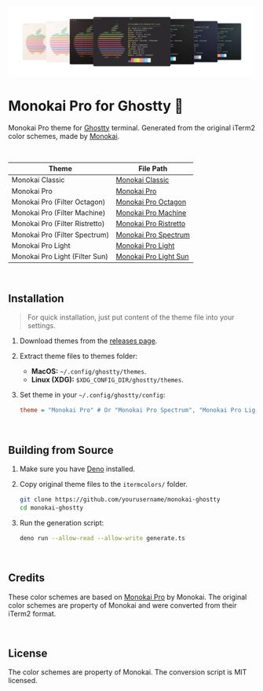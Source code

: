 ![Theme Preview](./images/preview.webp)

# Monokai Pro for Ghostty 👻

Monokai Pro theme for [Ghostty](https://github.com/mitchellh/ghostty) terminal. Generated from the original iTerm2 color schemes, made by [Monokai](https://monokai.com/).

<br>

| Theme                          | File Path                                            |
| ------------------------------ | ---------------------------------------------------- |
| Monokai Classic                | [Monokai Classic](./Monokai%20Classic)               |
| Monokai Pro                    | [Monokai Pro](./Monokai%20Pro)                       |
| Monokai Pro (Filter Octagon)   | [Monokai Pro Octagon](./Monokai%20Pro%20Octagon)     |
| Monokai Pro (Filter Machine)   | [Monokai Pro Machine](./Monokai%20Pro%20Machine)     |
| Monokai Pro (Filter Ristretto) | [Monokai Pro Ristretto](./Monokai%20Pro%20Ristretto) |
| Monokai Pro (Filter Spectrum)  | [Monokai Pro Spectrum](./Monokai%20Pro%20Spectrum)   |
| Monokai Pro Light              | [Monokai Pro Light](./Monokai%20Pro%20Light)         |
| Monokai Pro Light (Filter Sun) | [Monokai Pro Light Sun](./Monokai%20Pro%20Sun)       |

<br>

## Installation

> For quick installation, just put content of the theme file into your settings.

1. Download themes from the [releases page]().

2. Extract theme files to themes folder:

    - **MacOS:** `~/.config/ghostty/themes`.
    - **Linux (XDG):** `$XDG_CONFIG_DIR/ghostty/themes`.

3. Set theme in your `~/.config/ghostty/config`:
    ```ini
    theme = "Monokai Pro" # Or "Monokai Pro Spectrum", "Monokai Pro Light", etc
    ```

<br>

## Building from Source

1. Make sure you have [Deno](https://deno.land/) installed.

2. Copy original theme files to the `itermcolors/` folder.

    ```bash
    git clone https://github.com/yourusername/monokai-ghostty
    cd monokai-ghostty
    ```

3. Run the generation script:

    ```bash
    deno run --allow-read --allow-write generate.ts
    ```

<br>

## Credits

These color schemes are based on [Monokai Pro](https://monokai.pro/iterm) by Monokai. The original color schemes are property of Monokai and were converted from their iTerm2 format.

<br>

## License

The color schemes are property of Monokai. The conversion script is MIT licensed.
